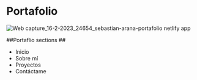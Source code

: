 # Portafolio 

![Web capture_16-2-2023_24654_sebastian-arana-portafolio netlify app](https://user-images.githubusercontent.com/52842507/219300832-f664f9f8-10fd-412b-9e84-dbd7b979fb20.jpeg)

##Portaflio sections ##

* Inicio
* Sobre mí
* Proyectos
* Contáctame
